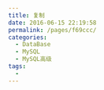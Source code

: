 ```yaml
---
title: 复制
date: 2016-06-15 22:19:58
permalink: /pages/f69ccc/
categories:
  - DataBase
  - MySQL
  - MySQL高级
tags:
  - 
---
```

